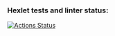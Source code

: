 ### Hexlet tests and linter status:
[![Actions Status](https://github.com/natsts/java-project-71/actions/workflows/hexlet-check.yml/badge.svg)](https://github.com/natsts/java-project-71/actions)